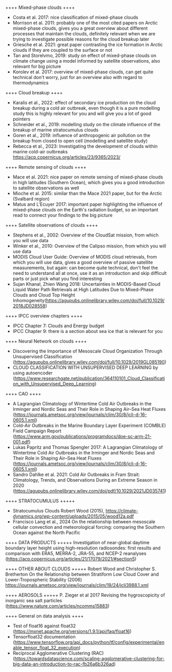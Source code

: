 ++++ Mixed-phase clouds ++++
- Costa et al. 2017: nice classification of mixed-phase clouds
- Morrison et al. 2011: probably one of the most cited papers on Arctic mixed-phase clouds, gives you a great overview about different processes that maintain the clouds, definitely relevant when we are trying to investigate possible reasons for the cloud breakup later
- Griesche et al. 2021: great paper contrasting the ice formation in Arctic clouds if they are coupled to the surface or not
- Tan and Storelvmo, 2019: study on effect of mixed-phase clouds on climate change using a model informed by satellite observations, also relevant for big picture
- Korolev et al. 2017: overview of mixed-phase clouds, can get quite technical don't worry, just for an overview also with regard to thermodynamics


++++ Cloud breakup ++++
- Karalis et al., 2022: effect of secondary ice production on the cloud breakup during a cold air outbreak, even though it is a pure modelling study this is highly relevant for you and will give you a lot of good pointers
- Schneider et al., 2019: modelling study on the climate influence of the breakup of marine stratocumulus clouds
- Goren et al., 2019: influence of anthropogenic air pollution on the breakup from closed to open cell (modelling and satellite study)
- Rebecca et al., 2023: Investigating the development of clouds within marine cold-air outbreaks https://acp.copernicus.org/articles/23/9365/2023/

++++ Remote sensing of clouds ++++
- Mace et al. 2021: nice paper on remote sensing of mixed-phase clouds in high latitudes (Southern Ocean), which gives you a good introduction to satellite observations as well
- Mioche et al. 2015: similar than the Mace 2021 paper, but for the Arctic (Svalbard region)
- Matus and L'Ecuyer 2017: important paper highlighting the influence of mixed-phase clouds on the Earth's radiation budget, so an important read to connect your findings to the big picture


++++ Satellite observations of clouds ++++
- Stephens et al., 2002: Overview of the CloudSat mission, from which you will use data
- Winker et al., 2010: Overview of the Calipso mission, from which you will use data
- MODIS Cloud User Guide: Overview of MODIS cloud retrievals, from which you will use data, gives a good overview of passive satellite measurements, but again: can become quite technical, don't feel the need to understand all at once, use it as an introduction and skip difficult parts or just pick what you find interesting
- Sujan Khanal, Zhien Wang 2018: Uncertainties in MODIS-Based Cloud Liquid Water Path Retrievals at High Latitudes Due to Mixed-Phase Clouds and Cloud Top Height Inhomogeneity(https://agupubs.onlinelibrary.wiley.com/doi/full/10.1029/2018JD028558)


++++ IPCC overview chapters ++++
- IPCC Chapter 7: Clouds and Energy budget
- IPCC Chapter 9: there is a section about sea ice that is relevant for you


++++ Neural Network on clouds ++++
- Discovering the Importance of Mesoscale Cloud Organization Through Unsupervised Classification (https://agupubs.onlinelibrary.wiley.com/doi/full/10.1029/2019GL085190)
- CLOUD CLASSIFICATION WITH UNSUPERVISED DEEP LEARNING by using autoencoder (https://www.researchgate.net/publication/364110101_Cloud_Classification_with_Unsupervised_Deep_Learning)


++++ CAO ++++
- A Lagrangian Climatology of Wintertime Cold Air Outbreaks in the Irminger and Nordic Seas and Their Role in Shaping Air–Sea Heat Fluxes (https://journals.ametsoc.org/view/journals/clim/30/8/jcli-d-16-0605.1.xml)
- Cold-Air Outbreaks in the Marine Boundary Layer Experiment (COMBLE) Field Campaign Report (https://www.arm.gov/publications/programdocs/doe-sc-arm-21-001.pdf)
- Lukas Papritz and Thomas Spengler 2017: A Lagrangian Climatology of Wintertime Cold Air Outbreaks in the Irminger and Nordic Seas and Their Role in Shaping Air–Sea Heat Fluxes (https://journals.ametsoc.org/view/journals/clim/30/8/jcli-d-16-0605.1.xml)
- Sandro Dahlke et al. 2021: Cold Air Outbreaks in Fram Strait: Climatology, Trends, and Observations During an Extreme Season in 2020 (https://agupubs.onlinelibrary.wiley.com/doi/pdf/10.1029/2021JD035741)


++++ STRATOCUMULUS +++++
- Stratocumulus Clouds Robert Wood (2015), https://climate-dynamics.org/wp-content/uploads/2015/05/wood12a.pdf
- Francisco Lang et al., 2024 On the relationship between mesoscale cellular convection and meteorological forcing: comparing the Southern Ocean against the North Pacific

++++ DATA PRODUCTS +++++
Investigation of near-global daytime boundary layer height using high-resolution radiosondes: first results and comparison with ERA5, MERRA-2, JRA-55, and NCEP-2 reanalyses (https://acp.copernicus.org/articles/21/17079/2021/#section5)

++++ OTHER ABOUT CLOUDS +++++
Robert Wood and Christopher S. Bretherton On the Relationship between Stratiform Low Cloud Cover and Lower-Tropospheric Stability (2006) https://journals.ametsoc.org/view/journals/clim/19/24/jcli3988.1.xml



++++ AEROSOLS +++++
P. Zieger et al 2017 Revising the hygroscopicity of inorganic sea salt particles (https://www.nature.com/articles/ncomms15883)




++++ General on data analysis ++++
- Test of float16 against float32 (https://mxnet.apache.org/versions/1.9.1/api/faq/float16)
- Tensorfloat32 documentation (https://www.tensorflow.org/api_docs/python/tf/config/experimental/enable_tensor_float_32_execution)
- Reciprocal Agglomerative Clustering (RAC) (https://towardsdatascience.com/scaling-agglomerative-clustering-for-big-data-an-introduction-to-rac-fb26a6b326ad) 
